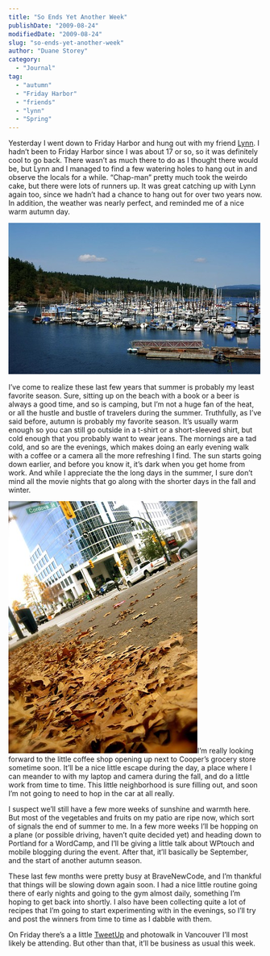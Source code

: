 ```yaml
---
title: "So Ends Yet Another Week"
publishDate: "2009-08-24"
modifiedDate: "2009-08-24"
slug: "so-ends-yet-another-week"
author: "Duane Storey"
category:
  - "Journal"
tag:
  - "autumn"
  - "Friday Harbor"
  - "friends"
  - "lynn"
  - "Spring"
---
```


Yesterday I went down to Friday Harbor and hung out with my friend [Lynn](http://naffoff.blogspot.com). I hadn’t been to Friday Harbor since I was about 17 or so, so it was definitely cool to go back. There wasn’t as much there to do as I thought there would be, but Lynn and I managed to find a few watering holes to hang out in and observe the locals for a while. “Chap-man” pretty much took the weirdo cake, but there were lots of runners up. It was great catching up with Lynn again too, since we hadn’t had a chance to hang out for over two years now. In addition, the weather was nearly perfect, and reminded me of a nice warm autumn day.

[![Friday Harbor](_images/so-ends-yet-another-week-1.jpg)](http://www.flickr.com/photos/duanestorey/3847045431/)

I’ve come to realize these last few years that summer is probably my least favorite season. Sure, sitting up on the beach with a book or a beer is always a good time, and so is camping, but I’m not a huge fan of the heat, or all the hustle and bustle of travelers during the summer. Truthfully, as I’ve said before, autumn is probably my favorite season. It’s usually warm enough so you can still go outside in a t-shirt or a short-sleeved shirt, but cold enough that you probably want to wear jeans. The mornings are a tad cold, and so are the evenings, which makes doing an early evening walk with a coffee or a camera all the more refreshing I find. The sun starts going down earlier, and before you know it, it’s dark when you get home from work. And while I appreciate the the long days in the summer, I sure don’t mind all the movie nights that go along with the shorter days in the fall and winter.

![Autumn](_images/so-ends-yet-another-week-2.jpg)I’m really looking forward to the little coffee shop opening up next to Cooper’s grocery store sometime soon. It’ll be a nice little escape during the day, a place where I can meander to with my laptop and camera during the fall, and do a little work from time to time. This little neighborhood is sure filling out, and soon I’m not going to need to hop in the car at all really.

I suspect we’ll still have a few more weeks of sunshine and warmth here. But most of the vegetables and fruits on my patio are ripe now, which sort of signals the end of summer to me. In a few more weeks I’ll be hopping on a plane (or possible driving, haven’t quite decided yet) and heading down to Portland for a WordCamp, and I’ll be giving a little talk about WPtouch and mobile blogging during the event. After that, it’ll basically be September, and the start of another autumn season.

These last few months were pretty busy at BraveNewCode, and I’m thankful that things will be slowing down again soon. I had a nice little routine going there of early nights and going to the gym almost daily, something I’m hoping to get back into shortly. I also have been collecting quite a lot of recipes that I’m going to start experimenting with in the evenings, so I’ll try and post the winners from time to time as I dabble with them.

On Friday there’s a a little [TweetUp](http://vancouvertweetup.com/events/the-two-parrots-tweetup) and photowalk in Vancouver I’ll most likely be attending. But other than that, it’ll be business as usual this week.